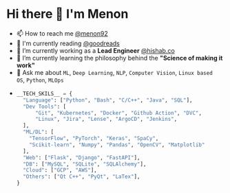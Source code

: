 # Hi there 👋 I'm Menon
- 📫 How to reach me [@menon92](https://www.linkedin.com/in/menon92/)
- 📖 I'm currently reading [@goodreads](https://www.goodreads.com/user/show/39679705-mehadi-menon)
- 🔭 I’m currently working as a **Lead Engineer** [@hishab.co](https://hishab.co/about-us)
- 🌱 I’m currently learning the philosophy behind the **"Science of making it work"**
- 💬 Ask me about `ML`, `Deep Learning`, `NLP`, `Computer Vision`, `Linux based OS`, `Python`, `MLOps`
- ``` python
  __TECH_SKILS__ = {
    "Language": ["Python", "Bash", "C/C++", "Java", "SQL"],
    "Dev Tools": [
        "Git", "Kubernetes", "Docker", "Github Action", "DVC",
        "Linux", "Jira", "Lense", "ArgoCD", "Jenkins",
    ],
    "ML/DL": [
      "TensorFlow", "PyTorch", "Keras", "SpaCy",
      "Scikit-learn", "Numpy", "Pandas", "OpenCV", "Matplotlib"
    ],
    "Web": ["Flask", "Django", "FastAPI"],
    "DB": ["MySQL", "SQLite", "SQLAlchemy"],
    "Cloud": ["GCP", "AWS"],
    "Others": ["Qt C++", "PyQt", "LaTex"],
  }
  ```
